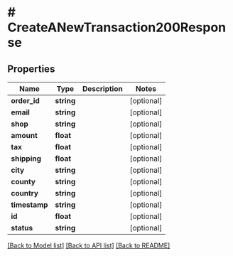 # # CreateANewTransaction200Response

## Properties

Name | Type | Description | Notes
------------ | ------------- | ------------- | -------------
**order_id** | **string** |  | [optional]
**email** | **string** |  | [optional]
**shop** | **string** |  | [optional]
**amount** | **float** |  | [optional]
**tax** | **float** |  | [optional]
**shipping** | **float** |  | [optional]
**city** | **string** |  | [optional]
**county** | **string** |  | [optional]
**country** | **string** |  | [optional]
**timestamp** | **string** |  | [optional]
**id** | **float** |  | [optional]
**status** | **string** |  | [optional]

[[Back to Model list]](../../README.md#models) [[Back to API list]](../../README.md#endpoints) [[Back to README]](../../README.md)
